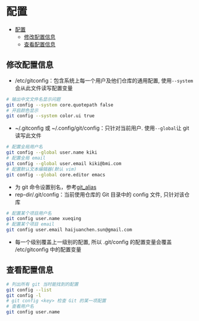 # 配置

- [配置](#%E9%85%8D%E7%BD%AE)
  - [修改配置信息](#%E4%BF%AE%E6%94%B9%E9%85%8D%E7%BD%AE%E4%BF%A1%E6%81%AF)
  - [查看配置信息](#%E6%9F%A5%E7%9C%8B%E9%85%8D%E7%BD%AE%E4%BF%A1%E6%81%AF)

## 修改配置信息

- /etc/gitconfig：包含系统上每一个用户及他们仓库的通用配置, 使用`--system`会从此文件读写配置变量

```sh
# 输出中文文件名显示问题
git config --system core.quotepath false
# 开启颜色显示
git config --system color.ui true
```

- ~/.gitconfig 或 ~/.config/git/config：只针对当前用户.  使用`--global`让 git 读写此文件

```sh
# 配置全局用户名
git config --global user.name kiki
# 配置全局 email
git config --global user.email kiki@bmi.com
# 配置默认文本编辑器(默认 vim)
git config --global core.editor emacs
```

- 为 git 命令设置别名，参考[git_alias](./git_alias.md)
- rep-dir/.git/config：当前使用仓库的 Git 目录中的 config 文件, 只针对该仓库

```sh
# 配置某个项目用户名
git config user.name xueqing
# 配置某个项目 email
git config user.email haijuanchen.sun@gmail.com
```

- 每一个级别覆盖上一级别的配置, 所以 .git/config 的配置变量会覆盖 /etc/gitconfig 中的配置变量

## 查看配置信息

```sh
# 列出所有 git 当时能找到的配置
git config --list
git config -l
# git config <key> 检查 Git 的某一项配置
# 查看用户名
git config user.name
```